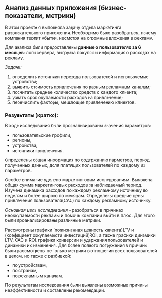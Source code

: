 ## Анализ данных приложения (бизнес-показатели, метрики)

В этом проекте я выполняла задачу отдела маркетинга развлекательного приложения. 
Необходимо было разобраться, почему компания терпит убытки, несмотря на огромные вложения в рекламу.

Для анализа были предоставлены **данные о пользователях за 6 месяцев**: логи сервера, выгрузка покупок и информация о расходах на рекламу. 

*Задачи:*
1. определить источники перехода пользователей и используемые устройства;
2. выявить стоимость привлечения по разным рекламным каналам;
3. посчитать среднее количество средств с каждого клиента;
4. узнать срок окупаемости расходов на привлечение;
5. перечислить факторы, мешающие привлечению клиентов.

### Результаты (кратко):

В ходе исследования были проанализированы значения параметров:

- пользовательские профили,
- регионы,
- устройства,
- источники привлечения.

Определены общая информация по содержанию парметров, период полученных данных, доля платящих пользователей по каждому из параметров.

Оcобое внимание уделено маркетинговым исследованиям. Выявлена общая сумма маркетинговых расходов за наблюдаемый период. Изучена динамика расходов по каждому рекламному источнику по неделям и более широко по месяцам.
Определены средние цены привлечения пользователя(CAC) по каждому рекламному источнику.

*Основная цель исследования* - разобраться в причинах неоккупаемости рекламы и помочь компании выйти в плюс. Для этого были проанализированы различные метрики.

Рассмотрены графики (пожизненная ценность клиента)LTV и (коэфициент оккупаемости инвестиций)ROI, а также графики динамики LTV, CAC и ROI, графики конверсии и удержания пользователей и динамики их изменения. Для более полного погружения в причины были рассмотрены не только метрики в отношении всех пользователей в целом, но также с разбивкой: 
- по устройствам,
- по странам,
- по рекламным каналам.

По результатам исследования были выявлены возможные причины неэффективности и составлены рекомендации.

